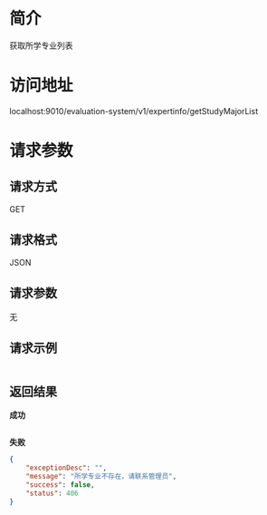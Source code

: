 # 简介
获取所学专业列表

# 访问地址
localhost:9010/evaluation-system/v1/expertinfo/getStudyMajorList

# 请求参数

## 请求方式
GET

## 请求格式
JSON

## 请求参数
无

## 请求示例
```json

```

## 返回结果
**成功**
```json

```

**失败**
```json
{
    "exceptionDesc": "",
    "message": "所学专业不存在，请联系管理员",
    "success": false,
    "status": 406
}
```